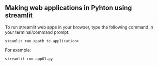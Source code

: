 ## Making web applications in Pyhton using streamlit
To run streamlit web apps in your browser, type the following command in your terminal/command prompt.
```
steamlit run <path to application>
```
For example:
```
streamlit run app01.py
```